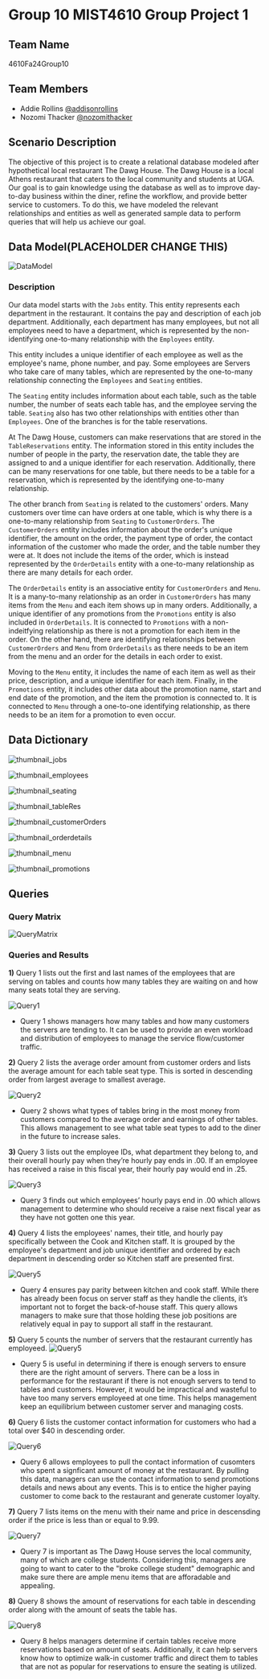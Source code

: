
# Group 10 MIST4610 Group Project 1


## Team Name
4610Fa24Group10
## Team Members

- Addie Rollins [@addisonrollins](https://www.github.com/octokatherine)
- Nozomi Thacker [@nozomithacker](https://github.com/n-thacker/MIST4610Group10Project1)


## Scenario Description

The objective of this project is to create a relational database modeled after hypothetical local restaurant The Dawg House. The Dawg House is a local Athens restaurant that caters to the local community and students at UGA. Our goal is to gain knowledge using the database as well as to improve day-to-day business within the diner, refine the workflow, and provide better service to customers. To do this, we have modeled the relevant relationships and entities as well as generated sample data to perform queries that will help us achieve our goal.

## Data Model(PLACEHOLDER CHANGE THIS)
![DataModel](https://github.com/user-attachments/assets/d043c8fc-9d6a-416d-ad1f-10126a400428)

### Description

Our data model starts with the `Jobs` entity. This entity represents each department in the restaurant. It contains the pay and description of each job department. Additionally, each department has many employees, but not all employees need to have a department, which is represented by the non-identifying one-to-many relationship with the `Employees` entity.

This entity includes a unique identifier of each employee as well as the employee's name, phone number, and pay. Some employees are Servers who take care of many tables, which are represented by the one-to-many relationship connecting the `Employees` and `Seating` entities.

The `Seating` entity includes information about each table, such as the table number, the number of seats each table has, and the employee serving the table. `Seating` also has two other relationships with entities other than `Employees`. One of the branches is for the table reservations.

At The Dawg House, customers can make reservations that are stored in the `TableReservations` entity. The information stored in this entity includes the number of people in the party, the reservation date, the table they are assigned to and a unique identifier for each reservation. Additionally, there can be many reservations for one table, but there needs to be a table for a reservation, which is represented by the identifying one-to-many relationship.

The other branch from `Seating` is related to the customers' orders. Many customers over time can have orders at one table, which is why there is a one-to-many relationship from `Seating` to `CustomerOrders`. The `CustomerOrders` entity includes information about the order's unique identifier, the amount on the order, the payment type of order, the contact information of the customer who made the order, and the table number they were at. It does not include the items of the order, which is instead represented by the `OrderDetails` entity with a one-to-many relationship as there are many details for each order.

The `OrderDetails` entity is an associative entity for `CustomerOrders` and `Menu`. It is a many-to-many relationship as an order in `CustomerOrders` has many items from the `Menu` and each item shows up in many orders. Additionally, a unique identifier of any promotions from the `Promotions` entity is also included in `OrderDetails`. It is connected to `Promotions` with a non-indeitfying relationship as there is not a promotion for each item in the order. On the other hand, there are identifying relationships between `CustomerOrders` and `Menu` from `OrderDetails` as there needs to be an item from the menu and an order for the details in each order to exist.

Moving to the `Menu` entity, it includes the name of each item as well as their price, description, and a unique identifier for each item. Finally, in the `Promotions` entity, it includes other data about the promotion name, start and end date of the promotion, and the item the promotion is connected to. It is connected to `Menu` through a one-to-one identifying relationship, as there needs to be an item for a promotion to even occur.

## Data Dictionary
![thumbnail_jobs](https://github.com/user-attachments/assets/aa3cef0c-daf6-4d6f-b72a-7c570974af77)

![thumbnail_employees](https://github.com/user-attachments/assets/dd8896f6-cf71-41bd-8dda-424a289f349b)

![thumbnail_seating](https://github.com/user-attachments/assets/7f08d3e1-e1e7-43fb-b7ef-833749469933)

![thumbnail_tableRes](https://github.com/user-attachments/assets/4acd0ec4-4151-4d35-8942-100a71a2b89f)

![thumbnail_customerOrders](https://github.com/user-attachments/assets/08c64c76-f159-4a4c-bb16-8d2ae0374ab1)

![thumbnail_orderdetails](https://github.com/user-attachments/assets/0d304ff0-f740-41c3-a22a-075f56982307)

![thumbnail_menu](https://github.com/user-attachments/assets/81f3c35a-d05a-4798-a830-6cb88fd2ce18)

![thumbnail_promotions](https://github.com/user-attachments/assets/dba1d119-6493-4310-b97f-15a820044e5c)

## Queries

### Query Matrix
![QueryMatrix](https://github.com/user-attachments/assets/7e0b20d9-8574-4d45-8189-72b2a46e1ebb)


### Queries and Results
**1)** Query 1 lists out the first and last names of the employees that are serving on tables and counts how many tables they are waiting on and how many seats total they are serving.

![Query1](https://github.com/user-attachments/assets/71e39bee-2c9b-47e1-b91b-ec6764b6da80)

 - Query 1 shows managers how many tables and how many customers the servers are tending to. It can be used to provide an even workload and distribution of employees to manage the service flow/customer traffic.

**2)** Query 2 lists the average order amount from customer orders and lists the average amount for each table seat type. This is sorted in descending order from largest average to smallest average.

![Query2](https://github.com/user-attachments/assets/a5b04aa8-0085-4940-9b40-61fd654dcea6)

 - Query 2 shows what types of tables bring in the most money from customers compared to the average order and earnings of other tables. This allows management to see what table seat types to add to the diner in the future to increase sales.

**3)** Query 3 lists out the employee IDs, what department they belong to, and their overall hourly pay when they’re hourly pay ends in .00. If an employee has received a raise in this fiscal year, their hourly pay would end in .25.

![Query3](https://github.com/user-attachments/assets/bcfaeb24-0ec9-41ff-9e3d-f8d0f92d6536)

 - Query 3 finds out which employees’ hourly pays end in .00 which allows management to determine who should receive a raise next fiscal year as they have not gotten one this year.

**4)** Query 4 lists the employees' names, their title, and hourly pay specifically between the Cook and Kitchen staff. It is grouped by the employee's department and job unique identifier and ordered by each department in descending order so Kitchen staff are presented first.

![Query5](https://github.com/user-attachments/assets/ee18e381-ddfa-4ade-b695-db8e632e825c)

 - Query 4 ensures pay parity between kitchen and cook staff. While there has already been focus on server staff as they handle the clients, it’s important not to forget the back-of-house staff. This query allows managers to make sure that those holding these job positions are relatively equal in pay to support all staff in the restaurant.

**5)** Query 5 counts the number of servers that the restaurant currently has employeed.
![Query5](https://github.com/user-attachments/assets/2092087e-6573-43c2-8f38-a1967300ff61)

 - Query 5 is useful in determining if there is enough servers to ensure there are the right amount of servers. There can be a loss in performance for the restaurant if there is not enough servers to tend to tables and customers. However, it would be impractical and wasteful to have too many servers employeed at one time. This helps management keep an equilibrium between customer server and managing costs.

**6)** Query 6 lists the customer contact information for customers who had a total over $40 in descending order.

![Query6](https://github.com/user-attachments/assets/bbdc50c9-6641-43b6-b76a-1ae744ced88e)

 - Query 6 allows employees to pull the contact information of cusomters who spent a signficant amount of money at the restaurant. By pulling this data, managers can use the contact information to send promotions details and news about any events. This is to entice the higher paying customer to come back to the restaurant and generate customer loyalty. 

**7)** Query 7 lists items on the menu with their name and price in descensding order if the price is less than or equal to 9.99.

![Query7](https://github.com/user-attachments/assets/0aa2722c-a442-4cd8-9ee8-6364e64499ae)

 - Query 7 is important as The Dawg House serves the local community, many of which are college students. Considering this, managers are going to want to cater to the "broke college student" demographic and make sure there are ample menu items that are afforadable and appealing.

**8)** Query 8 shows the amount of reservations for each table in descending order along with the amount of seats the table has.

![Query8](https://github.com/user-attachments/assets/d1b81a75-87ff-4898-8162-c2a446ee2616)

 - Query 8 helps managers determine if certain tables receive more reservations based on amount of seats. Additionally, it can help servers know how to optimize walk-in customer traffic and direct them to tables that are not as popular for reservations to ensure the seating is utilized. 
